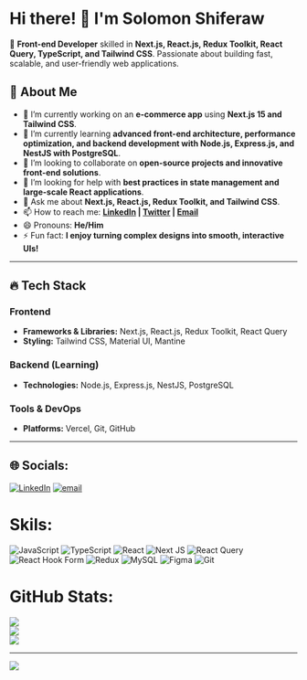 
<!--
**Solomon-Cs/Solomon-Cs** is a ✨ _special_ ✨ repository because its `README.md` (this file) appears on your GitHub profile.

Here are some ideas to get you started:

- 🔭 I’m currently working on ...
- 🌱 I’m currently learning ...
- 👯 I’m looking to collaborate on ...
- 🤔 I’m looking for help with ...
- 💬 Ask me about ...
- 📫 How to reach me: ...
- 😄 Pronouns: ...
- ⚡ Fun fact: ...
-->

# Hi there! 👋 I'm Solomon Shiferaw  

🚀 **Front-end Developer** skilled in **Next.js, React.js, Redux Toolkit, React Query, TypeScript, and Tailwind CSS**. Passionate about building fast, scalable, and user-friendly web applications.  

## 🌱 About Me  
- 🔭 I’m currently working on an **e-commerce app** using **Next.js 15 and Tailwind CSS**.  
- 🌱 I’m currently learning **advanced front-end architecture, performance optimization, and backend development with Node.js, Express.js, and NestJS with PostgreSQL**.  
- 👯 I’m looking to collaborate on **open-source projects and innovative front-end solutions**.  
- 🤔 I’m looking for help with **best practices in state management and large-scale React applications**.  
- 💬 Ask me about **Next.js, React.js, Redux Toolkit, and Tailwind CSS**.  
- 📫 How to reach me: **[LinkedIn](#) | [Twitter](#) | [Email](#)**  
- 😄 Pronouns: **He/Him**  
- ⚡ Fun fact: **I enjoy turning complex designs into smooth, interactive UIs!**  

---

## 🔥 Tech Stack  

### Frontend  
- **Frameworks & Libraries:** Next.js, React.js, Redux Toolkit, React Query  
- **Styling:** Tailwind CSS, Material UI, Mantine  

### Backend (Learning)  
- **Technologies:** Node.js, Express.js, NestJS, PostgreSQL  

### Tools & DevOps  
- **Platforms:** Vercel, Git, GitHub  

---


## 🌐 Socials:
[![LinkedIn](https://img.shields.io/badge/LinkedIn-%230077B5.svg?logo=linkedin&logoColor=white)](https://linkedin.com/in/https://www.linkedin.com/in/solomon-shiferaw-b45884258) [![email](https://img.shields.io/badge/Email-D14836?logo=gmail&logoColor=white)](mailto:solomonshiferaw860@gmail.com) 

# Skils:
![JavaScript](https://img.shields.io/badge/javascript-%23323330.svg?style=for-the-badge&logo=javascript&logoColor=%23F7DF1E) ![TypeScript](https://img.shields.io/badge/typescript-%23007ACC.svg?style=for-the-badge&logo=typescript&logoColor=white) ![React](https://img.shields.io/badge/react-%2320232a.svg?style=for-the-badge&logo=react&logoColor=%2361DAFB) ![Next JS](https://img.shields.io/badge/Next-black?style=for-the-badge&logo=next.js&logoColor=white) ![React Query](https://img.shields.io/badge/-React%20Query-FF4154?style=for-the-badge&logo=react%20query&logoColor=white) ![React Hook Form](https://img.shields.io/badge/React%20Hook%20Form-%23EC5990.svg?style=for-the-badge&logo=reacthookform&logoColor=white) ![Redux](https://img.shields.io/badge/redux-%23593d88.svg?style=for-the-badge&logo=redux&logoColor=white) ![MySQL](https://img.shields.io/badge/mysql-4479A1.svg?style=for-the-badge&logo=mysql&logoColor=white) ![Figma](https://img.shields.io/badge/figma-%23F24E1E.svg?style=for-the-badge&logo=figma&logoColor=white) ![Git](https://img.shields.io/badge/git-%23F05033.svg?style=for-the-badge&logo=git&logoColor=white)
# GitHub Stats:
![](https://github-readme-stats.vercel.app/api?username=Solomon-Cs&theme=github_dark&hide_border=false&include_all_commits=false&count_private=true)<br/>
![](https://nirzak-streak-stats.vercel.app/?user=Solomon-Cs&theme=github_dark&hide_border=false)<br/>
![](https://github-readme-stats.vercel.app/api/top-langs/?username=Solomon-Cs&theme=github_dark&hide_border=false&include_all_commits=false&count_private=true&layout=compact)

---
[![](https://visitcount.itsvg.in/api?id=Solomon-Cs&icon=0&color=0)](https://visitcount.itsvg.in)

<!-- Proudly created with GPRM ( https://gprm.itsvg.in ) -->
